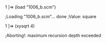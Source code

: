 1 ]=> (load "1006_b.scm")

;Loading "1006_b.scm"... done
;Value: square

1 ]=> (xysqrt 4)

;Aborting!: maximum recursion depth exceeded

